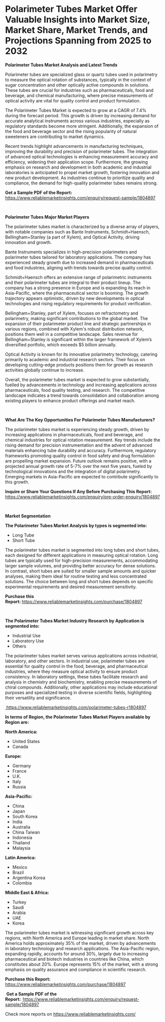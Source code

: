 <p><h1>Polarimeter Tubes Market Offer Valuable Insights into Market Size, Market Share, Market Trends, and Projections Spanning from 2025 to 2032</h1></p><p><strong>Polarimeter Tubes Market Analysis and Latest Trends</strong></p>
<p><p>Polarimeter tubes are specialized glass or quartz tubes used in polarimetry to measure the optical rotation of substances, typically in the context of sugar concentration and other optically active compounds in solutions. These tubes are crucial for industries such as pharmaceuticals, food and beverage, and chemical manufacturing, where precise measurements of optical activity are vital for quality control and product formulation.</p><p>The Polarimeter Tubes Market is expected to grow at a CAGR of 7.4% during the forecast period. This growth is driven by increasing demand for accurate analytical instruments across various industries, especially as regulatory standards become more stringent. Additionally, the expansion of the food and beverage sector and the rising popularity of natural sweeteners are contributing to market dynamics.</p><p>Recent trends highlight advancements in manufacturing techniques, improving the durability and precision of polarimeter tubes. The integration of advanced optical technologies is enhancing measurement accuracy and efficiency, widening their application scope. Furthermore, the growing emphasis on research and development in both academic and industrial laboratories is anticipated to propel market growth, fostering innovation and new product development. As industries continue to prioritize quality and compliance, the demand for high-quality polarimeter tubes remains strong.</p></p>
<p><strong>Get a Sample PDF of the Report:&nbsp;</strong> <a href="https://www.reliablemarketinsights.com/enquiry/request-sample/1804897?utm_campaign=1835&utm_medium=2&utm_source=Github&utm_content=ia&utm_term=20022025&utm_id=polarimeter-tubes">https://www.reliablemarketinsights.com/enquiry/request-sample/1804897</a></p>
<p>&nbsp;</p>
<p><strong>Polarimeter Tubes Major Market Players</strong></p>
<p><p>The polarimeter tubes market is characterized by a diverse array of players, with notable companies such as Bante Instruments, Schmidt+Haensch, Bellingham+Stanley (a part of Xylem), and Optical Activity, driving innovation and growth. </p><p>Bante Instruments specializes in high-precision polarimeters and polarimeter tubes tailored for laboratory applications. The company has experienced steady growth due to increased demand in pharmaceuticals and food industries, aligning with trends towards precise quality control.</p><p>Schmidt+Haensch offers an extensive range of polarimetric instruments and their polarimeter tubes are integral to their product lineup. The company has a strong presence in Europe and is expanding its reach in Asia-Pacific, where the pharmaceutical sector is booming. The growth trajectory appears optimistic, driven by new developments in optical technologies and rising regulatory requirements for product verification.</p><p>Bellingham+Stanley, part of Xylem, focuses on refractometry and polarimetry, making significant contributions to the global market. The expansion of their polarimeter product line and strategic partnerships in various regions, combined with Xylem's robust distribution network, positions them well in a competitive landscape. Sales revenue for Bellingham+Stanley is significant within the larger framework of Xylem’s diversified portfolio, which exceeds $5 billion annually.</p><p>Optical Activity is known for its innovative polarimetry technology, catering primarily to academic and industrial research sectors. Their focus on developing cutting-edge products positions them for growth as research activities globally continue to increase.</p><p>Overall, the polarimeter tubes market is expected to grow substantially, fuelled by advancements in technology and increasing applications across pharmaceuticals, food quality testing, and research. The competitive landscape indicates a trend towards consolidation and collaboration among existing players to enhance product offerings and market reach.</p></p>
<p>&nbsp;</p>
<p><strong>What Are The Key Opportunities For Polarimeter Tubes Manufacturers?</strong></p>
<p><p>The polarimeter tubes market is experiencing steady growth, driven by increasing applications in pharmaceuticals, food and beverage, and chemical industries for optical rotation measurement. Key trends include the rising demand for precision instrumentation and the advent of advanced materials enhancing tube durability and accuracy. Furthermore, regulatory frameworks promoting quality control in food safety and drug formulation are propelling market expansion. Future outlook remains positive, with a projected annual growth rate of 5-7% over the next five years, fueled by technological innovations and the integration of digital polarimetry. Emerging markets in Asia-Pacific are expected to contribute significantly to this growth.</p></p>
<p><strong>Inquire or Share Your Questions If Any Before Purchasing This Report:</strong> <a href="https://www.reliablemarketinsights.com/enquiry/pre-order-enquiry/1804897?utm_campaign=1835&utm_medium=2&utm_source=Github&utm_content=ia&utm_term=20022025&utm_id=polarimeter-tubes">https://www.reliablemarketinsights.com/enquiry/pre-order-enquiry/1804897</a></p>
<p>&nbsp;</p>
<p><strong>Market Segmentation</strong></p>
<p><strong>The Polarimeter Tubes Market Analysis by types is segmented into:</strong></p>
<p><ul><li>Long Tube</li><li>Short Tube</li></ul></p>
<p><p>The polarimeter tubes market is segmented into long tubes and short tubes, each designed for different applications in measuring optical rotation. Long tubes are typically used for high-precision measurements, accommodating larger sample volumes, and providing better accuracy for dense solutions. In contrast, short tubes are suited for smaller sample amounts and quicker analyses, making them ideal for routine testing and less concentrated solutions. The choice between long and short tubes depends on specific experimental requirements and desired measurement sensitivity.</p></p>
<p><strong>Purchase this Report:&nbsp;</strong><a href="https://www.reliablemarketinsights.com/purchase/1804897?utm_campaign=1835&utm_medium=2&utm_source=Github&utm_content=ia&utm_term=20022025&utm_id=polarimeter-tubes">https://www.reliablemarketinsights.com/purchase/1804897</a></p>
<p>&nbsp;</p>
<p><strong>The Polarimeter Tubes Market Industry Research by Application is segmented into:</strong></p>
<p><ul><li>Industrial Use</li><li>Laboratory Use</li><li>Others</li></ul></p>
<p><p>The polarimeter tubes market serves various applications across industrial, laboratory, and other sectors. In industrial use, polarimeter tubes are essential for quality control in the food, beverage, and pharmaceutical industries, where they measure optical activity to ensure product consistency. In laboratory settings, these tubes facilitate research and analysis in chemistry and biochemistry, enabling precise measurements of chiral compounds. Additionally, other applications may include educational purposes and specialized testing in diverse scientific fields, highlighting their versatility and significance.</p></p>
<p><a href="https://www.reliablemarketinsights.com/polarimeter-tubes-r1804897?utm_campaign=1835&utm_medium=2&utm_source=Github&utm_content=ia&utm_term=20022025&utm_id=polarimeter-tubes">&nbsp;https://www.reliablemarketinsights.com/polarimeter-tubes-r1804897</a></p>
<p><strong>In terms of Region, the Polarimeter Tubes Market Players available by Region are:</strong></p>
<p>
    <p> <strong> North America: </strong>
        <ul>
            <li>United States</li>
            <li>Canada</li>
        </ul>
        </p> 
    <p> <strong> Europe: </strong>
        <ul>
            <li>Germany</li>
            <li>France</li>
            <li>U.K.</li>
            <li>Italy</li>
            <li>Russia</li>
        </ul>
        </p> 
    <p> <strong> Asia-Pacific: </strong>
        <ul>
            <li>China</li>
            <li>Japan</li>
            <li>South Korea</li>
            <li>India</li>
            <li>Australia</li>
            <li>China Taiwan</li>
            <li>Indonesia</li>
            <li>Thailand</li>
            <li>Malaysia</li>
        </ul>
        </p> 
    <p> <strong> Latin America: </strong>
        <ul>
            <li>Mexico</li>
            <li>Brazil</li>
            <li>Argentina Korea</li>
            <li>Colombia</li>
        </ul>
        </p> 
    <p> <strong> Middle East & Africa: </strong>
        <ul>
            <li>Turkey</li>
            <li>Saudi</li>
            <li>Arabia</li>
            <li>UAE</li>
            <li>Korea</li>
        </ul>
    </p>
    </p>
<p><p>The polarimeter tubes market is witnessing significant growth across key regions, with North America and Europe leading in market share. North America holds approximately 35% of the market, driven by advancements in laboratory technology and research applications. The Asia-Pacific region, expanding rapidly, accounts for around 30%, largely due to increasing pharmaceutical and biotech industries in countries like China, which constitutes about 20%. Europe represents 15% of the market, with a strong emphasis on quality assurance and compliance in scientific research.</p></p>
<p><strong>Purchase this Report: </strong><a href="https://www.reliablemarketinsights.com/purchase/1804897?utm_campaign=1835&utm_medium=2&utm_source=Github&utm_content=ia&utm_term=20022025&utm_id=polarimeter-tubes">https://www.reliablemarketinsights.com/purchase/1804897</a></p>
<p>&nbsp;<strong>Get a Sample PDF of the Report:&nbsp;&nbsp;</strong><a href="https://www.reliablemarketinsights.com/enquiry/request-sample/1804897?utm_campaign=1835&utm_medium=2&utm_source=Github&utm_content=ia&utm_term=20022025&utm_id=polarimeter-tubes">https://www.reliablemarketinsights.com/enquiry/request-sample/1804897</a></p>
<p><strong></strong></p>
<p>Check more reports on <a href="https://www.reliablemarketinsights.com/?utm_campaign=1835&utm_medium=2&utm_source=Github&utm_content=ia&utm_term=20022025&utm_id=polarimeter-tubes">https://www.reliablemarketinsights.com/</a></p>